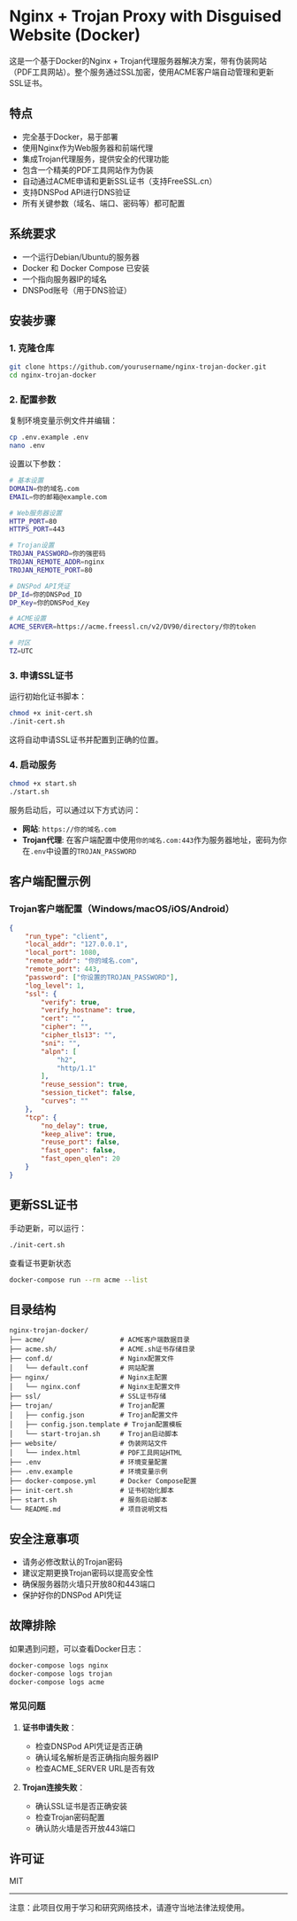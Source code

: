 # Nginx + Trojan Proxy with Disguised Website (Docker)

这是一个基于Docker的Nginx + Trojan代理服务器解决方案，带有伪装网站（PDF工具网站）。整个服务通过SSL加密，使用ACME客户端自动管理和更新SSL证书。

## 特点

- 完全基于Docker，易于部署
- 使用Nginx作为Web服务器和前端代理
- 集成Trojan代理服务，提供安全的代理功能
- 包含一个精美的PDF工具网站作为伪装
- 自动通过ACME申请和更新SSL证书（支持FreeSSL.cn）
- 支持DNSPod API进行DNS验证
- 所有关键参数（域名、端口、密码等）都可配置

## 系统要求

- 一个运行Debian/Ubuntu的服务器
- Docker 和 Docker Compose 已安装
- 一个指向服务器IP的域名
- DNSPod账号（用于DNS验证）

## 安装步骤

### 1. 克隆仓库

```bash
git clone https://github.com/yourusername/nginx-trojan-docker.git
cd nginx-trojan-docker
```

### 2. 配置参数

复制环境变量示例文件并编辑：

```bash
cp .env.example .env
nano .env
```

设置以下参数：

```bash
# 基本设置
DOMAIN=你的域名.com
EMAIL=你的邮箱@example.com

# Web服务器设置
HTTP_PORT=80
HTTPS_PORT=443

# Trojan设置
TROJAN_PASSWORD=你的强密码
TROJAN_REMOTE_ADDR=nginx
TROJAN_REMOTE_PORT=80

# DNSPod API凭证
DP_Id=你的DNSPod_ID
DP_Key=你的DNSPod_Key

# ACME设置
ACME_SERVER=https://acme.freessl.cn/v2/DV90/directory/你的token

# 时区
TZ=UTC
```

### 3. 申请SSL证书

运行初始化证书脚本：

```bash
chmod +x init-cert.sh
./init-cert.sh
```

这将自动申请SSL证书并配置到正确的位置。

### 4. 启动服务

```bash
chmod +x start.sh
./start.sh
```

服务启动后，可以通过以下方式访问：

- **网站**: `https://你的域名.com`
- **Trojan代理**: 在客户端配置中使用`你的域名.com:443`作为服务器地址，密码为你在`.env`中设置的`TROJAN_PASSWORD`

## 客户端配置示例

### Trojan客户端配置（Windows/macOS/iOS/Android）

```json
{
    "run_type": "client",
    "local_addr": "127.0.0.1",
    "local_port": 1080,
    "remote_addr": "你的域名.com",
    "remote_port": 443,
    "password": ["你设置的TROJAN_PASSWORD"],
    "log_level": 1,
    "ssl": {
        "verify": true,
        "verify_hostname": true,
        "cert": "",
        "cipher": "",
        "cipher_tls13": "",
        "sni": "",
        "alpn": [
            "h2",
            "http/1.1"
        ],
        "reuse_session": true,
        "session_ticket": false,
        "curves": ""
    },
    "tcp": {
        "no_delay": true,
        "keep_alive": true,
        "reuse_port": false,
        "fast_open": false,
        "fast_open_qlen": 20
    }
}
```

## 更新SSL证书

手动更新，可以运行：

```bash
./init-cert.sh
```

查看证书更新状态
```bash
docker-compose run --rm acme --list
```

## 目录结构

```
nginx-trojan-docker/
├── acme/                   # ACME客户端数据目录
├── acme.sh/                # ACME.sh证书存储目录
├── conf.d/                 # Nginx配置文件
│   └── default.conf        # 网站配置
├── nginx/                  # Nginx主配置
│   └── nginx.conf          # Nginx主配置文件
├── ssl/                    # SSL证书存储
├── trojan/                 # Trojan配置
│   ├── config.json         # Trojan配置文件
│   ├── config.json.template # Trojan配置模板
│   └── start-trojan.sh     # Trojan启动脚本
├── website/                # 伪装网站文件
│   └── index.html          # PDF工具网站HTML
├── .env                    # 环境变量配置
├── .env.example            # 环境变量示例
├── docker-compose.yml      # Docker Compose配置
├── init-cert.sh            # 证书初始化脚本
├── start.sh                # 服务启动脚本
└── README.md               # 项目说明文档
```

## 安全注意事项

- 请务必修改默认的Trojan密码
- 建议定期更换Trojan密码以提高安全性
- 确保服务器防火墙只开放80和443端口
- 保护好你的DNSPod API凭证

## 故障排除

如果遇到问题，可以查看Docker日志：

```bash
docker-compose logs nginx
docker-compose logs trojan
docker-compose logs acme
```

### 常见问题

1. **证书申请失败**：
   - 检查DNSPod API凭证是否正确
   - 确认域名解析是否正确指向服务器IP
   - 检查ACME_SERVER URL是否有效

2. **Trojan连接失败**：
   - 确认SSL证书是否正确安装
   - 检查Trojan密码配置
   - 确认防火墙是否开放443端口

## 许可证

MIT

---

注意：此项目仅用于学习和研究网络技术，请遵守当地法律法规使用。 
